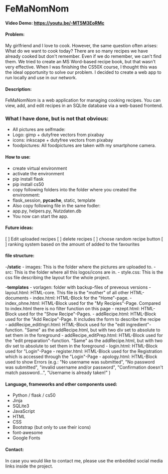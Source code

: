 # FeMaNomNom
#### Video Demo:  <https://youtu.be/-MT5M3EoRMc>

#### Problem:
My girlfriend and I love to cook. However, the same question often arises: What do we want to cook today? 
There are so many recipes we have already cooked but don't remember. Even if we do remember, we can't find 
them. We tried to create an MS Word-based recipe book, but that wasn't very effective. When I was finishing 
the CS50X course, I thought this was the ideal opportunity to solve our problem. I decided to create a web 
app to run locally and use in our network.

#### Description:
FeMaNomNom is a web application for managing cooking recipes. You can view, add, and edit recipes in an 
SQLite database via a web-based frontend.

### What I have done, but is not that obvious:
- All pictures are selfmade:
- Logo: gimp + dutyfree vectors from pixabay
- icons: inkscape + dutyfree vectors from pixabay
- foodpictures: All foodpictures are taken with my smartphone camera.

#### How to use:
* create virtual environment
* activate the environment
* pip install flask
* pip install cs50
* copy following folders into the folder where you created the environment:
* flask_session, __pycache__, static, template
* Also copy following file in the same fodler:
* app.py, helpers.py, Nutzdaten.db
* You now can start the app.

#### Future ideas:
[ ] Edit uploaded recipes
[ ] delete recipes
[ ] choose random recipe button
[ ] ranking system based on the amount of added to the favourites

#### file structure:
-**/static**
    - images: This is the folder where the pictures are uploaded to.
    - src: This is the folder where all this logos/icons are in.
    - style.css: This is the css file describing the layout for the whole project.

-**templates**
    - vorlagen: folder with backup-files of preveous versions
    - layout.html: HTML-core. This file is the "mother" of all other HTML-documents
    - index.html: HTML-Block for the "Home"-page.
    - index_ohne.html: HTML-Block used for the "My Recipies"-Page. Compared to index.html there is no filter function on this page
    - rezept.html: HTML-Block used for the "Show Recipe"-Pages.
    - addRecipe.html: HTML-Block used for the "Add Recipe"-Page. It includes the form to describe the recipe
    - addRecipe_editIngri.html: HTML-Block used for the "edit ingredient"-function. "Same" as the addRecipe.html, but with two div set to absolute to set them in the foreground
    - addRecipe_editPrep.html: HTML-Block used for the "edit preparation"-function. "Same" as the addRecipe.html, but with two div set to absolute to set them in the foreground
    - login.html: HTML-Block used for "Login"-Page
    - register.html: HTML-Block used for the Registration which is accessed through the "Login"-Page
    - apology.html: HTML-Block used to show Errors (e.g.: "No username was submitted",  "No password was submitted", "invalid username and/or password", "Confirmation doesn't match password...", "Username is already taken!" )

#### Language, frameworks and other components used:
- Python / flask / cs50
- Jinja
- SQLite3
- JavaScript
- HTML
- CSS
- Bootstrap (but only to use their icons)
- font-awesome
- Google Fonts

#### Contact:
In case you would like to contact me, please use the enbedded social media links inside the project.

